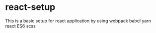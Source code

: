 # react-setup

This is a basic setup for react application by using
webpack 
babel
yarn
react
ES6
scss
